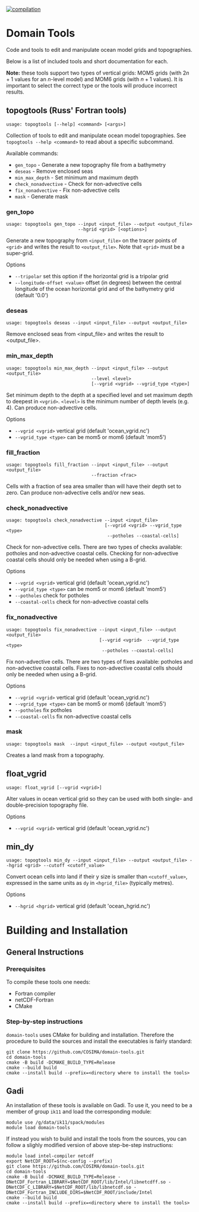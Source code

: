 [![compilation](https://github.com/COSIMA/domain-tools/actions/workflows/compilation.yml/badge.svg)](https://github.com/COSIMA/domain-tools/actions/workflows/compilation.yml)

# Domain Tools

Code and tools to edit and manipulate ocean model grids and topographies.

Below is a list of included tools and short documentation for each.

**Note:** these tools support two types of vertical grids: MOM5 grids (with
$2n+1$ values for an $n$-level model) and MOM6 grids (with $n+1$ values). It is
important to select the correct type or the tools will produce incorrect
results.

## topogtools (Russ' Fortran tools)

```
usage: topogtools [--help] <command> [<args>]
```

Collection of tools to edit and manipulate ocean model topographies.
See `topogtools --help <command>` to read about a specific subcommand.

Available commands:
  * `gen_topo` - Generate a new topography file from a bathymetry
  * `deseas` - Remove enclosed seas
  * `min_max_depth` - Set minimum and maximum depth
  * `check_nonadvective` - Check for non-advective cells
  * `fix_nonadvective` - Fix non-advective cells
  * `mask` - Generate mask

### gen_topo

```
usage: topogtools gen_topo --input <input_file> --output <output_file>
                           --hgrid <grid> [<options>]
```

Generate a new topography from `<input_file>` on the tracer points of `<grid>` and
writes the result to `<output_file>`. Note that `<grid>` must be a super-grid.

Options
  * `--tripolar`                  set this option if the horizontal grid is a tripolar grid
  * `--longitude-offset <value>`  offset (in degrees) between the central longitude of the ocean horizontal grid and of the bathymetry grid (default '0.0')

### deseas

```
usage: topogtools deseas --input <input_file> --output <output_file>
```

Remove enclosed seas from <input_file> and writes the result to <output_file>.

### min_max_depth

```
usage: topogtools min_max_depth --input <input_file> --output <output_file>
                                --level <level>
                                [--vgrid <vgrid> --vgrid_type <type>]
```

Set minimum depth to the depth at a specified level and set maximum depth to
deepest in `<vgrid>`. `<level>` is the minimum number of depth levels (e.g. 4).
Can produce non-advective cells.

Options
  * `--vgrid <vgrid>`      vertical grid (default 'ocean_vgrid.nc')
  * `--vgrid_type <type>`  can be mom5 or mom6 (default 'mom5')

### fill_fraction

```
usage: topogtools fill_fraction --input <input_file> --output <output_file>
                                --fraction <frac>
```

Cells with a fraction of sea area smaller than <frac> will have their depth set
to zero. Can produce non-advective cells and/or new seas.

### check_nonadvective

```
usage: topogtools check_nonadvective --input <input_file>
                                     [--vgrid <vgrid> --vgrid_type <type>
                                      --potholes --coastal-cells]
```

Check for non-advective cells. There are two types of checks available: potholes
and non-advective coastal cells. Checking for non-advective coastal cells should
only be needed when using a B-grid.

Options
  * `--vgrid <vgrid>`      vertical grid (default 'ocean_vgrid.nc')
  * `--vgrid_type <type>`  can be mom5 or mom6 (default 'mom5')
  * `--potholes`           check for potholes
  * `--coastal-cells`      check for non-advective coastal cells

### fix_nonadvective

```
usage: topogtools fix_nonadvective --input <input_file> --output <output_file>
                                   [--vgrid <vgrid>  --vgrid_type <type>
                                    --potholes --coastal-cells]
```

Fix non-advective cells. There are two types of fixes available: potholes and
non-advective coastal cells. Fixes to non-advective coastal cells should only be
needed when using a B-grid.

Options
  * `--vgrid <vgrid>`      vertical grid (default 'ocean_vgrid.nc')
  * `--vgrid_type <type>`  can be mom5 or mom6 (default 'mom5')
  * `--potholes`           fix potholes
  * `--coastal-cells`      fix non-advective coastal cells

### mask

```
usage: topogtools mask  --input <input_file> --output <output_file>
```

Creates a land mask from a topography.

## float_vgrid

```
usage: float_vgrid [--vgrid <vgrid>]
```

Alter values in ocean vertical grid so they can be used with both single- and
double-precision topography file.

Options
  * `--vgrid <vgrid>`  vertical grid (default 'ocean_vgrid.nc')

## min_dy

```
usage: topogtools min_dy --input <input_file> --output <output_file> --hgrid <grid> --cutoff <cutoff_value>       
```

Convert ocean cells into land if their y size is smaller than `<cutoff_value>`, expressed in the same units as `dy` in `<hgrid_file>` (typically metres).

Options
  * `--hgrid <hgrid>`  vertical grid (default 'ocean_hgrid.nc')

# Building and Installation

## General Instructions

### Prerequisites

To compile these tools one needs:
- Fortran compiler
- netCDF-Fortran
- CMake

### Step-by-step instructions

`domain-tools` uses CMake for building and installation. Therefore the procedure
to build the sources and install the executables is fairly standard:
```console
git clone https://github.com/COSIMA/domain-tools.git
cd domain-tools
cmake -B build -DCMAKE_BUILD_TYPE=Release
cmake --build build
cmake --install build --prefix=<directory where to install the tools>
```

## Gadi

An installation of these tools is available on Gadi. To use it, you need to be a
member of group `ik11` and load the corresponding module:

```console
module use /g/data/ik11/spack/modules
module load domain-tools
```

If instead you wish to build and install the tools from the sources, you can
follow a slighly modified version of above step-be-step instructions:
```console
module load intel-compiler netcdf
export NetCDF_ROOT=$(nc-config --prefix)
git clone https://github.com/COSIMA/domain-tools.git
cd domain-tools
cmake -B build -DCMAKE_BUILD_TYPE=Release -DNetCDF_Fortran_LIBRARY=$NetCDF_ROOT/lib/Intel/libnetcdff.so -DNetCDF_C_LIBRARY=$NetCDF_ROOT/lib/libnetcdf.so -DNetCDF_Fortran_INCLUDE_DIRS=$NetCDF_ROOT/include/Intel
cmake --build build
cmake --install build --prefix=<directory where to install the tools>
```
